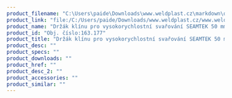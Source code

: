 ```yaml
---
product_filename: "C:\Users\paide\Downloads\www.weldplast.cz\markdown\drzak-klinu-pro-vysokorychlostni-svarovani-seamtek-50-mm_pg=2.md"
product_link: "file:/C:/Users/paide/Downloads/www.weldplast.cz/www.weldplast.cz/drzak-klinu-pro-vysokorychlostni-svarovani-seamtek-50-mm_pg=2"
product_name: "Držák klínu pro vysokorychlostní svařování SEAMTEK 50 mm"
product_id: "Obj. číslo:163.177"
product_title: "Držák klínu pro vysokorychlostní svařování SEAMTEK 50 mm | Weldplast"
product_desc: ""
product_specs: ""
product_downloads: ""
product_href: ""
product_desc_2: ""
product_accessories: ""
product_similar: ""
---
```

